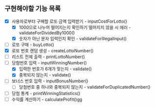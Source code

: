 ## 구현해야할 기능 목록
* [x] 사용자로부터 구매할 로또 금액 입력받기 - inputCostForLotto()
    * [x] 1000으로 나누어 떨어지는지 확인하기 떨어지지 않을 시 에러 - validateForDividedBy1000()
    * [x] 숫자가 아닌 문자 입력인지 확인 - validateForIllegalInput()
* [ ] 로또 구매 - buyLotto()
* [x] 로또 번호 랜덤 생성 - createLottoNumber()
* [ ] 리스트 전체 출력 - printLottoNumber()
* [ ] 당첨번호 입력  - inputWinningNumber()
    * [x] 입력한 번호가 6개가 맞는지 - validate()
    * [x] 중복되지 않는지 - validate()
* [ ] 보너스 번호 입력  - inputBonusNumber()
    * [ ] 당첨번호 중 하나와 중복되지 않는지 - validateForDuplicatedNumber()
* [ ] 당첨 통계 - printWinningStatistics()
* [ ] 수익률 계산하기 - calculateProfit()gg
